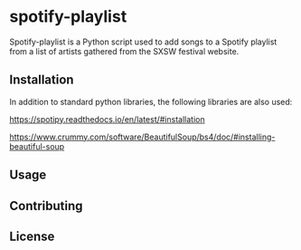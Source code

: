 # spotify-playlist
Spotify-playlist is a Python script used to add songs to a Spotify playlist from a list of artists gathered from the SXSW festival website.

## Installation
In addition to standard python libraries, the following libraries are also used:

https://spotipy.readthedocs.io/en/latest/#installation

https://www.crummy.com/software/BeautifulSoup/bs4/doc/#installing-beautiful-soup

## Usage

## Contributing


## License
